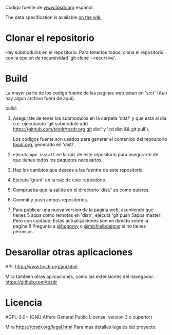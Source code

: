 Codigo fuente de www.tosdr.org español. 

<!--Overview
========

We welcome other people to copy this project for other specific purposes (like a ToS;DR specific for API terms) or for country-specific (translation and national law issues). Just:

 1. open a public mailing list for people to contribute and start translating,
 2. fork the code from https://github.com/tosdr/tosdr-build and translate, or adapt, etc.
 3. change the name and the logo, and have a look at the license (AGPL for HTML/JS/CSS and CC BY SA for JSON) 

-->

The data specification is available [on the wiki][wiki].

[wiki]: https://github.com/tosdr/tosdr.org/wiki


Clonar el repositorio
=====================

Hay submodulos en el repositorio. Para tenerlos todos, clona el repositorio con la opcion de recursividad 'git clone --recursive'.

Build
=====
La mayor parte de los codigo fuente de las paginas web estan en 'src/' (Aun hay algun archivo fuera de aqui).

 build:

1. Asegurate de tener los submodulos en la carpeta 'dist/' y que esta al dia (i.e. ejecutando 'git submodule add https://github.com/tosdr/tosdr.org.git dist' y 'cd dist && git pull').

    Los codigos fuente son usados para generar el contenido del repositorio [tosdr.org](https://github.com/tosdr/tosdr.org), generado en 'dist/'. 

2. ejecuta `npm install` en la raiz de este repositorio para asegurarte de que tienes todos los paquetes necesarios.
3. Haz los cambios que desees a las fuentre de este repositorio.
4. Ejecuta 'grunt' en la raiz de este repositorio.
5. Comprueba que la salida en el directorio 'dist/' es como quieres.
6. Commit y push ambos repositorios.
7. Para publicar una nueva version de la pagina web, asumiendo que tienes 5 apps como remotas en 'dist/', ejecuta 'git push 5apps master'. Pero con cuidado: Estas actualizaciones son en directo sobre la pagina!!! Pregunta a [@hugoroy] o [@michielbdejong] si no tienes permisos.

[@hugoroy]: https://github.com/hugoroy
[@michielbdejong]: https://github.com/michielbdejong

<!-- This should have its own README
Import
======
To import new and/or updated threads from the Google Group:

* Open [import/bookmarklet.html](https://tosdr.org/import/bookmarklet.html) with Firefox, and follow instructions there; save result to `./import/newThreadSubjects.json` in your checked out local git repo
* create `./import/imapCredentials.js` from `./import/imapCredentials.js.sample`
* (from the repo root:) `git pull; npm install ; cd import ; mkdir rawPosts ; cd rawPosts ; node ../searcher.js`
* `cd .. ; node threadMatcher.js > ../index/threads.json`
* `cd .. ; node scripts/newPointsForNewThreads.js ; sh build.sh`
* `git add import/rawPosts ; git commit -am"import from Google Groups"; git push; git push 5apps master`

Curate
======
These scripts are what I (Michiel) currently use for curating points after import. The ideas is to integrate these into the web interface:

* `node scripts/curator.js` - will run a curating webinterface on http://localhost:21337/ that lets you change the (local) files on disk
* `node scripts/checkcases.js` - an interactive command-line tool that helps you assign cases to points that don't have one yet
* `node scripts/checkclasses.js` - outputs recommendations for adding/updating the class of services, based on their data points
-->


Desarollar otras aplicaciones
==========================

API: http://www.tosdr.org/api.html 

Mira tambien otras aplicaciones, como las extensiones del navegador: https://github.com/tosdr


Licencia
======

AGPL-3.0+ (GNU Affero General Public License, version 3 o superior)

Mira <https://tosdr.org/legal.html> Para mas detalles legales del proyecto.
